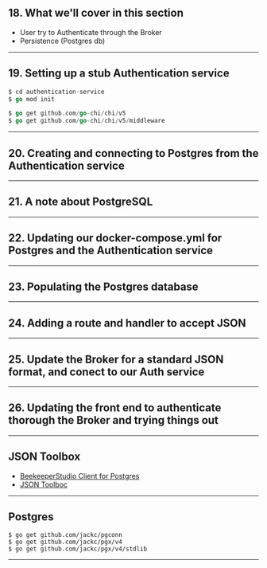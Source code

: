 ## 18. What we'll cover in this section
* User try to Authenticate through the Broker
* Persistence (Postgres db)
  
***

## 19. Setting up a stub Authentication service
```go
$ cd authentication-service
$ go mod init
```

```go
$ go get github.com/go-chi/chi/v5
$ go get github.com/go-chi/chi/v5/middleware
```

***

## 20. Creating and connecting to Postgres from the Authentication service

***

## 21. A note about PostgreSQL

***

## 22. Updating our docker-compose.yml for Postgres and the Authentication service

***

## 23. Populating the Postgres database

***

## 24. Adding a route and handler to accept JSON

***

## 25. Update the Broker for a standard JSON format, and conect to our Auth service

***

## 26. Updating the front end to authenticate thorough the Broker and trying things out

***

## JSON Toolbox
* [BeekeeperStudio Client for Postgres](https://www.beekeeperstudio.io/)
* [JSON Toolboc](https://github.com/tsawler/toolbox)

***

## Postgres
```
$ go get github.com/jackc/pgconn
$ go get github.com/jackc/pgx/v4
$ go get github.com/jackc/pgx/v4/stdlib
```

***
